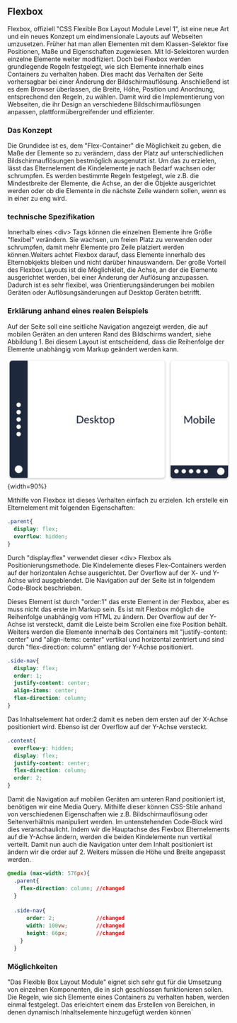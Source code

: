 ## Flexbox
Flexbox, offiziell "CSS Flexible Box Layout Module Level 1", ist eine neue Art und ein neues Konzept um eindimensionale Layouts auf Webseiten umzusetzen. Früher hat man allen Elementen mit dem Klassen-Selektor fixe Positionen, Maße und Eigenschaften zugewiesen. Mit Id-Selektoren wurden einzelne Elemente weiter modifiziert.
Doch bei Flexbox werden grundlegende Regeln festgelegt, wie sich Elemente innerhalb eines Containers zu verhalten haben. Dies macht das Verhalten der Seite vorhersagbar bei einer Änderung der Bildschirmauflösung. Anschließend ist es dem Browser überlassen, die Breite, Höhe, Position und Anordnung, entsprechend den Regeln, zu wählen. Damit wird die Implementierung von Webseiten, die ihr Design an verschiedene Bildschirmauflösungen anpassen, plattformübergreifender und effizienter.

### Das Konzept
Die Grundidee ist es, dem "Flex-Container" die Möglichkeit zu geben, die Maße der Elemente so zu verändern, dass der Platz auf unterschiedlichen Bildschirmauflösungen bestmöglich ausgenutzt ist. Um das zu erzielen, lässt das Elternelement die Kindelemente je nach Bedarf wachsen oder schrumpfen. Es werden bestimmte Regeln festgelegt, wie z.B. die Mindestbreite der Elemente, die Achse, an der die Objekte ausgerichtet werden oder ob die Elemente in die nächste Zeile wandern sollen, wenn es in einer zu eng wird.

### technische Spezifikation
Innerhalb eines \<div> Tags können die einzelnen Elemente ihre Größe "flexibel" verändern. Sie wachsen, um freien Platz zu verwenden oder schrumpfen, damit mehr Elemente pro Zeile platziert werden können.Weiters achtet Flexbox darauf, dass Elemente innerhalb des Elternobkjekts bleiben und nicht darüber hinauswandern. Der große Vorteil des Flexbox Layouts ist die Möglichkleit, die Achse, an der die Elemente ausgerichtet werden, bei einer Änderung der Auflösung anzupassen. Dadurch ist es sehr flexibel, was Orientierungsänderungen bei mobilen Geräten oder Auflösungsänderungen auf Desktop Geräten betrifft.

### Erklärung anhand eines realen Beispiels
Auf der Seite soll eine seitliche Navigation angezeigt werden, die auf mobilen Geräten an den unteren Rand des Bildschirms wandert, siehe Abbildung 1. Bei diesem Layout ist entscheidend, dass die Reihenfolge der Elemente unabhängig vom Markup geändert werden kann.

![Flexbox Beispiel Funktionalität](bilder/Dominik/Flexbox_Illustration_1.png){width=90%}

Mithilfe von Flexbox ist dieses Verhalten einfach zu erzielen.
Ich erstelle ein Elternelement mit folgenden Eigenschaften:

```css
.parent{
  display: flex;
  overflow: hidden;
}
```
Durch "display:flex" verwendet dieser \<div> Flexbox als Positionierungsmethode. Die Kindelemente dieses Flex-Containers werden auf der horizontalen Achse ausgerichtet. Der Overflow auf der X- und Y-Achse wird ausgeblendet. Die Navigation auf der Seite ist in folgendem Code-Block beschrieben.

Dieses Element ist durch "order:1" das erste Element in der Flexbox, aber es muss nicht das erste im Markup sein. Es ist mit Flexbox möglich die Reihenfolge unabhängig vom HTML zu ändern. Der Overflow auf der Y-Achse ist versteckt, damit die Leiste beim Scrollen eine fixe Position behält. Weiters werden die Elemente innerhalb des Containers mit "justify-content: center" und "align-items: center" vertikal und horizontal zentriert und sind durch "flex-direction: column" entlang der Y-Achse positioniert.

```css
.side-nav{
  display: flex;
  order: 1;
  justify-content: center;
  align-items: center;
  flex-direction: column;
}
```
Das Inhaltselement hat order:2 damit es neben dem ersten auf der X-Achse positioniert wird. Ebenso ist der Overflow auf der Y-Achse versteckt.

```css
.content{
  overflow-y: hidden;
  display: flex;
  justify-content: center;
  flex-direction: column;
  order: 2;
}
```
Damit die Navigation auf mobilen Geräten am unteren Rand positioniert ist, benötigen wir eine Media Query. Mithilfe dieser können CSS-Stile anhand von verschiedenen Eigenschaften wie z.B. Bildschirmauflösung oder Seitenverhältnis manipuliert werden. Im untenstehenden Code-Block wird dies veranschaulicht. Indem wir die Hauptachse des Flexbox Elternelements auf die Y-Achse ändern, werden die beiden Kindelemente nun vertikal verteilt. Damit nun auch die Navigation unter dem Inhalt positioniert ist ändern wir die order auf 2. Weiters müssen die Höhe und Breite angepasst werden.

```css
@media (max-width: 576px){
  .parent{
    flex-direction: column;	//changed
  }

  .side-nav{
      order: 2;				//changed
      width: 100vw;			//changed
      height: 66px;			//changed
    }
  }
```

### Möglichkeiten
"Das Flexible Box Layout Module" eignet sich sehr gut für die Umsetzung von einzelnen Komponenten, die in sich geschlossen funktionieren sollen. Die Regeln, wie sich Elemente eines Containers zu verhalten haben, werden einmal festgelegt. Das erleichtert einem das Erstellen von Bereichen, in denen dynamisch Inhaltselemente hinzugefügt werden können´
